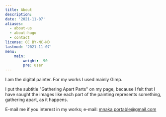 ```yaml
---
title: About
description: 
date: '2021-11-07'
aliases:
  - about-us
  - about-hugo
  - contact
license: CC BY-NC-ND
lastmod: '2021-11-07'
menu:
    main: 
        weight: -90
        pre: user
---
```


I am the digital painter. For my works I used mainly Gimp.

I put the subtitle "Gathering Apart Parts" on my page, because I felt that I have sought the images like each part of the painting represents something, gathering apart, as it happens.

E-mail me if you interest in my works; e-mail: mnaka.portable@gmail.com
 
